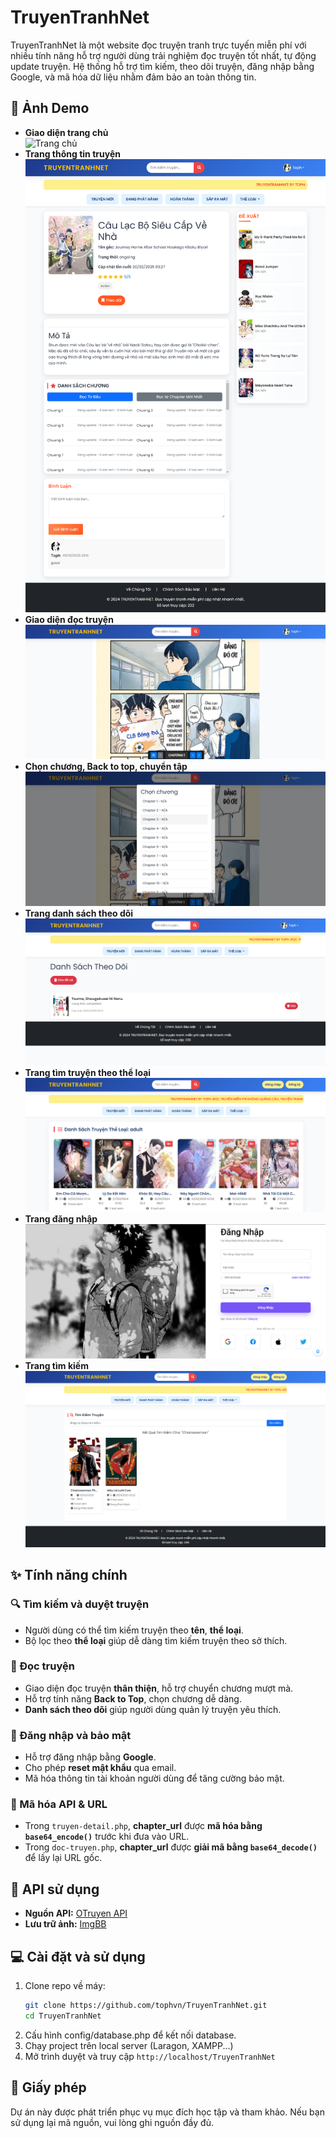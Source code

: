 # TruyenTranhNet

TruyenTranhNet là một website đọc truyện tranh trực tuyến miễn phí với nhiều tính năng hỗ trợ người dùng trải nghiệm đọc truyện tốt nhất, tự động update truyện. Hệ thống hỗ trợ tìm kiếm, theo dõi truyện, đăng nhập bằng Google, và mã hóa dữ liệu nhằm đảm bảo an toàn thông tin.

## 📌 Ảnh Demo

- **Giao diện trang chủ**  
  ![Trang chủ](DEMO/1.png)
- **Trang thông tin truyện**  
  ![Trang thông tin truyện](DEMO/2.png)
- **Giao diện đọc truyện**  
  ![Đọc truyện](DEMO/3.png)
- **Chọn chương, Back to top, chuyển tập**  
  ![Chuyển tập](DEMO/4.png)
- **Trang danh sách theo dõi**  
  ![Danh sách theo dõi](DEMO/5.png)
- **Trang tìm truyện theo thể loại**  
  ![Tìm truyện](DEMO/6.png)
- **Trang đăng nhập**  
  ![Đăng nhập](DEMO/8.png)
- **Trang tìm kiếm**  
  ![Tìm kiếm](DEMO/9.png)

## ✨ Tính năng chính

### 🔍 Tìm kiếm và duyệt truyện
- Người dùng có thể tìm kiếm truyện theo **tên**, **thể loại**.
- Bộ lọc theo **thể loại** giúp dễ dàng tìm kiếm truyện theo sở thích.

### 📖 Đọc truyện
- Giao diện đọc truyện **thân thiện**, hỗ trợ chuyển chương mượt mà.
- Hỗ trợ tính năng **Back to Top**, chọn chương dễ dàng.
- **Danh sách theo dõi** giúp người dùng quản lý truyện yêu thích.

### 🔐 Đăng nhập và bảo mật
- Hỗ trợ đăng nhập bằng **Google**.
- Cho phép **reset mật khẩu** qua email.
- Mã hóa thông tin tài khoản người dùng để tăng cường bảo mật.

### 🔗 Mã hóa API & URL
- Trong `truyen-detail.php`, **chapter_url** được **mã hóa bằng `base64_encode()`** trước khi đưa vào URL.
- Trong `doc-truyen.php`, **chapter_url** được **giải mã bằng `base64_decode()`** để lấy lại URL gốc.

## 🚀 API sử dụng
- **Nguồn API:** [OTruyen API](https://docs.otruyenapi.com/)
- **Lưu trữ ảnh:** [ImgBB](https://vi.imgbb.com/)

## 💻 Cài đặt và sử dụng
1. Clone repo về máy:
   ```sh
   git clone https://github.com/tophvn/TruyenTranhNet.git
   cd TruyenTranhNet
   ```
2. Cấu hình config/database.php để kết nối database.
3. Chạy project trên local server (Laragon, XAMPP...)
4. Mở trình duyệt và truy cập `http://localhost/TruyenTranhNet`

## 📜 Giấy phép
Dự án này được phát triển phục vụ mục đích học tập và tham khảo. Nếu bạn sử dụng lại mã nguồn, vui lòng ghi nguồn đầy đủ.
